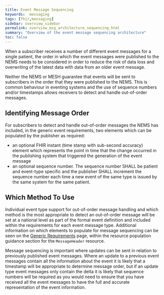 ```yaml
---
title: Event Message Sequencing
keywords:  messaging
tags: [fhir,messaging]
sidebar: overview_sidebar
permalink: overview_msg_architecture_sequencing.html
summary: "Overview of the event message sequencing architecture"
toc: false
---
```


When a subscriber receives a number of different event messages for a single patient, the order in which the event messages were published to the NEMS needs to be considered in order to reduce the risk of data loss and overwriting of the latest data with data from an older event message.

Neither the NEMS or MESH guarantee that events will be sent to subscribers in the order that they were published to the NEMS. This is common behaviour in eventing systems and the use of sequence numbers and/or timestamps allows receivers to detect and handle out-of-order messages.


## Identifying Message Order

For subscribers to detect and handle out-of-order messages the NEMS has included, in the generic event requirements, two elements which can be populated by the publisher as required:
- an optional FHIR instant (time stamp with sub-second accuracy) element which represents the point in time that the change occurred in the publishing system that triggered the generation of the event message
- an optional sequence number. The sequence number SHALL be patient and event-type specific and the publisher SHALL increment the sequence number each time a new event of the same type is issued by the same system for the same patient.


## Which Method To Use

Individual event type support for out-of-order message handling and which method is the most appropriate to detect an out-of-order message will be set at a national level as part of the formal event definition and included within the requirements for each event message type. Additional information on which elements to populate for message sequencing can be seen on the [Generic Requirements](explore_genreic_event_requirements.html) page, within the resource population guidance section for the `MessageHeader` resource.

Message sequencing is important where updates can be sent in relation to previously published event messages. Where an update to a previous event messages contain all the information about the event it is likely that a timestamp will be appropriate to determine message order, but if an update type event messages only contain the delta it is likely that sequence numbers will be required as you would need to ensure that you have received all the event messages to have the full and accurate representation of the event information.